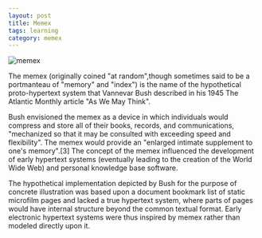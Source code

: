 ```yaml
---
layout: post
title: Memex
tags: learning
category: memex
---
```


![memex](/images/memex.jpg)

The memex (originally coined "at random",though sometimes said to be a portmanteau of "memory" and "index") is the name of the hypothetical proto-hypertext system that Vannevar Bush described in his 1945 The Atlantic Monthly article "As We May Think".

Bush envisioned the memex as a device in which individuals would compress and store all of their books, records, and communications, "mechanized so that it may be consulted with exceeding speed and flexibility". The memex would provide an "enlarged intimate supplement to one's memory".[3] The concept of the memex influenced the development of early hypertext systems (eventually leading to the creation of the World Wide Web) and personal knowledge base software.

The hypothetical implementation depicted by Bush for the purpose of concrete illustration was based upon a document bookmark list of static microfilm pages and lacked a true hypertext system, where parts of pages would have internal structure beyond the common textual format. Early electronic hypertext systems were thus inspired by memex rather than modeled directly upon it.

